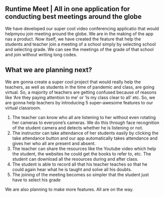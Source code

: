 ## Runtime Meet | All in one application for conducting best meetings around the globe

We have developed our super cool video conferencing applicatio that would helpmyou join meeting around the globe. We are in the making of the app nas a product. Now itself, we have created the feature that help the students and teacher join a meeting of a school simply by selecting school and selecting grade. We can see the meetings of the grade of that school and join without writing long codes.

## What we are planning next?

We are gonna create a super cool project that would really help the teachers, as well as students in the time of pandemic and class, are going virtual. So, a majority of teachers are getting confused because of reasons like ‘Are they paying attention to me’ or ‘Is my class clear to all’ etc. So, we are gonna help teachers by introducing 5 super-awesome features to our virtual classroom.

1. The teacher can know who all are listening to her without even rotating her cameras to everyone’s cameras. We do this through face recognition of the student camera and detects whether he is listening or not.
2. The instructor can take attendance of her students easily by clicking the take attendance button and our app automatically takes attendance and gives her who all are present and absent.
3. The teacher can share the resources like the Youtube video which help the student, the websites he could get the books to refer to, etc. The student can download all the resources during and after class.
4. The student is able to record all that his teacher teaches so that he could again hear what he is taught and solve all his doubts.
5. The joining of the meeting becomes so simpler that the student just have to select his grade

We are also planning to make more features. All are on the way.
